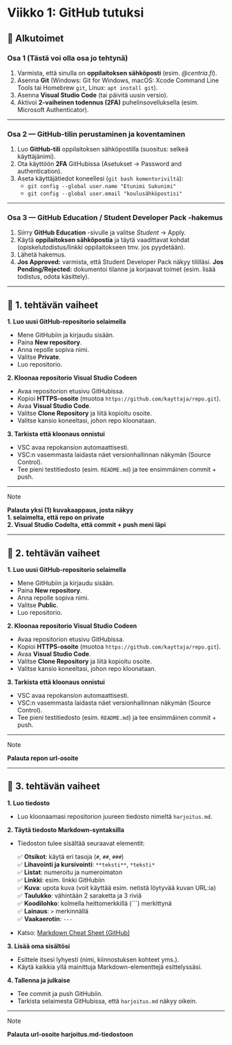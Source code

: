 # **Viikko 1: GitHub tutuksi**

## **📌 Alkutoimet**

### **Osa 1 (Tästä voi olla osa jo tehtynä)**
1. Varmista, että sinulla on **oppilaitoksen sähköposti** (esim. *@centria.fi*).
2. Asenna **Git** (Windows: Git for Windows, macOS: Xcode Command Line Tools tai Homebrew `git`, Linux: `apt install git`).
3. Asenna **Visual Studio Code** (tai päivitä uusin versio).
4. Aktivoi **2-vaiheinen todennus (2FA)** puhelinsovelluksella (esim. Microsoft Authenticator).

---

### **Osa 2 — GitHub-tilin perustaminen ja koventaminen**
1. Luo **GitHub-tili** oppilaitoksen sähköpostilla (suositus: selkeä käyttäjänimi).
2. Ota käyttöön **2FA** GitHubissa (Asetukset → Password and authentication).
3. Aseta käyttäjätiedot koneellesi (`git bash komentoriviltä`):
   * `git config --global user.name "Etunimi Sukunimi"`
   * `git config --global user.email "koulusähköpostisi"`

---

### **Osa 3 — GitHub Education / Student Developer Pack -hakemus**
1. Siirry **GitHub Education** -sivulle ja valitse *Student* → Apply.
2. Käytä **oppilaitoksen sähköpostia** ja täytä vaadittavat kohdat (opiskelutodistus/linkki oppilaitokseen tmv. jos pyydetään).
3. Lähetä hakemus.
4. **Jos Approved:** varmista, että Student Developer Pack näkyy tililläsi.
   **Jos Pending/Rejected:** dokumentoi tilanne ja korjaavat toimet (esim. lisää todistus, odota käsittely).

---

## **📌 1. tehtävän vaiheet**

**1. Luo uusi GitHub-repositorio selaimella**

   * Mene GitHubiin ja kirjaudu sisään.
   * Paina **New repository**.
   * Anna repolle sopiva nimi.
   * Valitse **Private**.
   * Luo repositorio.

**2. Kloonaa repositorio Visual Studio Codeen**

   * Avaa repositorion etusivu GitHubissa.
   * Kopioi **HTTPS-osoite** (muotoa `https://github.com/kayttaja/repo.git`).
   * Avaa **Visual Studio Code**.
   * Valitse **Clone Repository** ja liitä kopioitu osoite.
   * Valitse kansio koneeltasi, johon repo kloonataan.

**3. Tarkista että kloonaus onnistui**

   * VSC avaa repokansion automaattisesti.
   * VSC\:n vasemmasta laidasta näet versionhallinnan näkymän (Source Control).
   * Tee pieni testitiedosto (esim. `README.md`) ja tee ensimmäinen commit + push.

---

> [!NOTE]  
> **Palauta yksi (1) kuvakaappaus, josta näkyy**  
> **1. selaimelta, että repo on private**  
> **2. Visual Studio Codelta, että commit + push meni läpi**  

---

## **📌 2. tehtävän vaiheet**

**1. Luo uusi GitHub-repositorio selaimella**

   * Mene GitHubiin ja kirjaudu sisään.
   * Paina **New repository**.
   * Anna repolle sopiva nimi.
   * Valitse **Public**.
   * Luo repositorio.

**2. Kloonaa repositorio Visual Studio Codeen**

   * Avaa repositorion etusivu GitHubissa.
   * Kopioi **HTTPS-osoite** (muotoa `https://github.com/kayttaja/repo.git`).
   * Avaa **Visual Studio Code**.
   * Valitse **Clone Repository** ja liitä kopioitu osoite.
   * Valitse kansio koneeltasi, johon repo kloonataan.

**3. Tarkista että kloonaus onnistui**

   * VSC avaa repokansion automaattisesti.
   * VSC\:n vasemmasta laidasta näet versionhallinnan näkymän (Source Control).
   * Tee pieni testitiedosto (esim. `README.md`) ja tee ensimmäinen commit + push.

---

> [!NOTE]  
> **Palauta repon url-osoite**  

---

## **📌 3. tehtävän vaiheet**

**1. Luo tiedosto**
   * Luo kloonaamasi repositorion juureen tiedosto nimeltä `harjoitus.md`.

**2. Täytä tiedosto Markdown-syntaksilla**
* Tiedoston tulee sisältää seuraavat elementit:

   ✅ **Otsikot**: käytä eri tasoja (`#`, `##`, `###`)  
   ✅ **Lihavointi ja kursivointi**: `**teksti**`, `*teksti*`  
   ✅ **Listat**: numeroitu ja numeroimaton  
   ✅ **Linkki**: esim. linkki GitHubiin  
   ✅ **Kuva**: upota kuva (voit käyttää esim. netistä löytyvää kuvan URL\:ia)  
   ✅ **Taulukko**: vähintään 2 saraketta ja 3 riviä  
   ✅ **Koodilohko**: kolmella heittomerkkillä (\`\`\`) merkittynä  
   ✅ **Lainaus**: `>` merkinnällä  
   ✅ **Vaakaerotin**: `---`  
* Katso: [Markdown Cheat Sheet (GitHub)](https://www.markdownguide.org/cheat-sheet/)


**3. Lisää oma sisältösi**

   * Esittele itsesi lyhyesti (nimi, kiinnostuksen kohteet yms.).
   * Käytä kaikkia yllä mainittuja Markdown-elementtejä esittelyssäsi.

**4. Tallenna ja julkaise**

   * Tee commit ja push GitHubiin.
   * Tarkista selaimesta GitHubissa, että `harjoitus.md` näkyy oikein.

---

> [!NOTE]  
> **Palauta url-osoite harjoitus.md-tiedostoon**  

